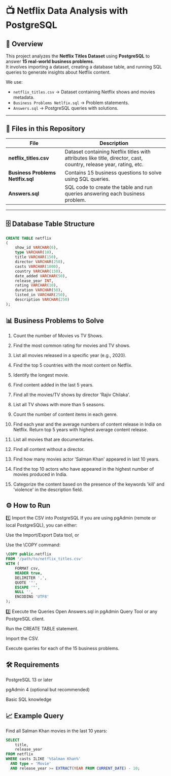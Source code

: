 # 📺 Netflix Data Analysis with PostgreSQL

## 📌 Overview

This project analyzes the **Netflix Titles Dataset** using **PostgreSQL** to answer **15 real-world business problems**.  
It involves importing a dataset, creating a database table, and running SQL queries to generate insights about Netflix content.

We use:

- `netflix_titles.csv` → Dataset containing Netflix shows and movies metadata.
- `Business Problems Netlfix.sql` → Problem statements.
- `Answers.sql` → PostgreSQL queries with solutions.

---

## 📂 Files in this Repository

| File                              | Description                                                                                                       |
| --------------------------------- | ----------------------------------------------------------------------------------------------------------------- |
| **netflix_titles.csv**            | Dataset containing Netflix titles with attributes like title, director, cast, country, release year, rating, etc. |
| **Business Problems Netlfix.sql** | Contains 15 business questions to solve using SQL queries.                                                        |
| **Answers.sql**                   | SQL code to create the table and run queries answering each business problem.                                     |

---

## 🗄 Database Table Structure

```sql
CREATE TABLE netflix
(
    show_id VARCHAR(6),
    type VARCHAR(10),
    title VARCHAR(150),
    director VARCHAR(250),
    casts VARCHAR(1000),
    country VARCHAR(150),
    date_added VARCHAR(50),
    release_year INT,
    rating VARCHAR(10),
    duration VARCHAR(50),
    listed_in VARCHAR(250),
    description VARCHAR(250)
);


```

## 📊 Business Problems to Solve

1. Count the number of Movies vs TV Shows.

2. Find the most common rating for movies and TV shows.

3. List all movies released in a specific year (e.g., 2020).

4. Find the top 5 countries with the most content on Netflix.

5. Identify the longest movie.

6. Find content added in the last 5 years.

7. Find all the movies/TV shows by director 'Rajiv Chilaka'.

8. List all TV shows with more than 5 seasons.

9. Count the number of content items in each genre.

10. Find each year and the average numbers of content release in India on Netflix. Return top 5 years with highest average content release.

11. List all movies that are documentaries.

12. Find all content without a director.

13. Find how many movies actor 'Salman Khan' appeared in last 10 years.

14. Find the top 10 actors who have appeared in the highest number of movies produced in India.

15. Categorize the content based on the presence of the keywords 'kill' and 'violence' in the description field.

## ⚙️ How to Run

1️⃣ Import the CSV into PostgreSQL
If you are using pgAdmin (remote or local PostgreSQL), you can either:

Use the Import/Export Data tool, or

Use the \COPY command:

```sql
\COPY public.netflix
FROM '/path/to/netflix_titles.csv'
WITH (
    FORMAT csv,
    HEADER true,
    DELIMITER ',',
    QUOTE '"',
    ESCAPE '"',
    NULL '',
    ENCODING 'UTF8'
);

```
2️⃣ Execute the Queries
Open Answers.sql in pgAdmin Query Tool or any PostgreSQL client.

Run the CREATE TABLE statement.

Import the CSV.

Execute queries for each of the 15 business problems.

## 🛠 Requirements

PostgreSQL 13 or later

pgAdmin 4 (optional but recommended)

Basic SQL knowledge

## 📈 Example Query

Find all Salman Khan movies in the last 10 years:

```sql
SELECT 
    title,
    release_year
FROM netflix
WHERE casts ILIKE '%Salman Khan%' 
  AND type = 'Movie' 
  AND release_year >= EXTRACT(YEAR FROM CURRENT_DATE) - 10;
```

